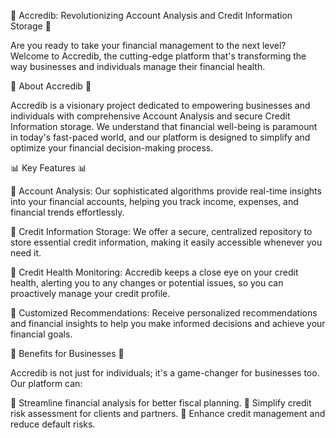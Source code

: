 🌟 Accredib: Revolutionizing Account Analysis and Credit Information Storage 🌟

Are you ready to take your financial management to the next level? Welcome to Accredib, the cutting-edge platform that's transforming the way businesses and individuals manage their financial health.

🚀 About Accredib 🚀

Accredib is a visionary project dedicated to empowering businesses and individuals with comprehensive Account Analysis and secure Credit Information storage. We understand that financial well-being is paramount in today's fast-paced world, and our platform is designed to simplify and optimize your financial decision-making process.

📊 Key Features 📊

🔹 Account Analysis: Our sophisticated algorithms provide real-time insights into your financial accounts, helping you track income, expenses, and financial trends effortlessly.

🔹 Credit Information Storage: We offer a secure, centralized repository to store essential credit information, making it easily accessible whenever you need it.

🔹 Credit Health Monitoring: Accredib keeps a close eye on your credit health, alerting you to any changes or potential issues, so you can proactively manage your credit profile.

🔹 Customized Recommendations: Receive personalized recommendations and financial insights to help you make informed decisions and achieve your financial goals.

💼 Benefits for Businesses 💼

Accredib is not just for individuals; it's a game-changer for businesses too. Our platform can:

🔸 Streamline financial analysis for better fiscal planning.
🔸 Simplify credit risk assessment for clients and partners.
🔸 Enhance credit management and reduce default risks.
